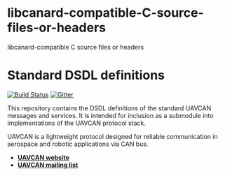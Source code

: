 # libcanard-compatible-C-source-files-or-headers
libcanard-compatible C source files or headers

Standard DSDL definitions
=========================

[![Build Status](https://travis-ci.org/UAVCAN/dsdl.svg?branch=master)](https://travis-ci.org/UAVCAN/dsdl)
[![Gitter](https://img.shields.io/badge/gitter-join%20chat-green.svg)](https://gitter.im/UAVCAN/general)

This repository contains the DSDL definitions of the standard UAVCAN messages and services.
It is intended for inclusion as a submodule into implementations of the UAVCAN protocol stack.

UAVCAN is a lightweight protocol designed for reliable communication in aerospace and robotic applications via CAN bus.

* [**UAVCAN website**](http://uavcan.org)
* [**UAVCAN mailing list**](https://groups.google.com/forum/#!forum/uavcan)
